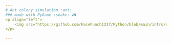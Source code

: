 ```yaml
---
# Ant colony simulation :ant:
### made with PyGame :snake: 🎮
<p align="left">
    <img src="https://github.com/FacePunch1337/Python/blob/main/intro/simulationDemo.gif"/>
</p>

---
```


